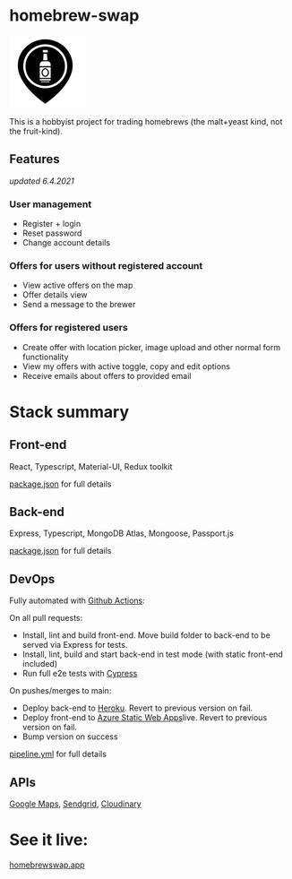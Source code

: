 # homebrew-swap

![icon](/client/public/black.png)

This is a hobbyist project for trading homebrews (the malt+yeast kind, not the fruit-kind).

## Features

*updated 6.4.2021*

### User management

- Register + login
- Reset password
- Change account details

### Offers for users without registered account

- View active offers on the map
- Offer details view 
- Send a message to the brewer

### Offers for registered users

- Create offer with location picker, image upload and other normal form functionality
- View my offers with active toggle, copy and edit options
- Receive emails about offers to provided email


# Stack summary

## Front-end

React, Typescript, Material-UI, Redux toolkit

[package.json](./client/package.json) for full details

## Back-end

Express, Typescript, MongoDB Atlas, Mongoose, Passport.js

[package.json](./server/package.json) for full details

## DevOps

Fully automated with [Github Actions](https://github.com/features/actions):

On all pull requests:
- Install, lint and build front-end. Move build folder to back-end to be served via Express for tests.
- Install, lint, build and start back-end in test mode (with static front-end included)
- Run full e2e tests with [Cypress](https://www.cypress.io/)

On pushes/merges to main:
- Deploy back-end to [Heroku](https://www.heroku.com). Revert to previous version on fail.
- Deploy front-end to [Azure Static Web Apps](https://azure.microsoft.com/en-us/services/app-service/static/)live. Revert to previous version on fail.
- Bump version on success

[pipeline.yml](/github/workflows/pipeline.yml) for full details

## APIs

[Google Maps](https://developers.google.com/maps/documentation/javascript/overview), [Sendgrid](https://sendgrid.com/docs/api-reference/), [Cloudinary](https://cloudinary.com/documentation/image_upload_api_reference)

# See it live:

[homebrewswap.app](https://www.homebrewswap.app)




